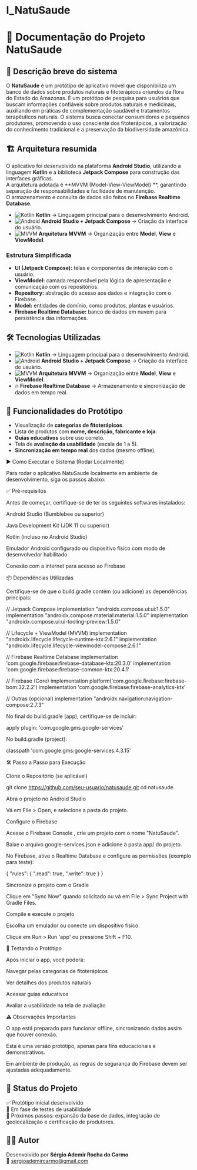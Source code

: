 # I_NatuSaude
# 📘 Documentação do Projeto NatuSaude

## 📌 Descrição breve do sistema
O **NatuSaude** é um protótipo de aplicativo móvel que disponibiliza um banco de dados sobre produtos naturais e fitoterápicos oriundos da flora do Estado do Amazonas. É um protótipo de pesquisa para usuários que buscam informações confiáveis sobre produtos naturais e medicinais, auxiliando em práticas de complementação saudável e tratamentos terapêuticos naturais.
O sistema busca conectar consumidores e pequenos produtores, promovendo o uso consciente dos fitoterápicos, a valorização do conhecimento tradicional e a preservação da biodiversidade amazônica.  

## 🏗️ Arquitetura resumida
O aplicativo foi desenvolvido na plataforma **Android Studio**, utilizando a linguagem **Kotlin** e a biblioteca **Jetpack Compose** para construção das interfaces gráficas.  
A arquitetura adotada é **MVVM (Model-View-ViewModel) **, garantindo separação de responsabilidades e facilidade de manutenção.  
O armazenamento e consulta de dados são feitos no **Firebase Realtime Database**.

- ![Kotlin](https://img.shields.io/badge/Kotlin-7F52FF?logo=kotlin&logoColor=white) **Kotlin** → Linguagem principal para o desenvolvimento Android.  
- ![Android](https://img.shields.io/badge/Android-3DDC84?logo=android&logoColor=white) **Android Studio + Jetpack Compose** → Criação da interface do usuário.  
- ![MVVM](https://img.shields.io/badge/MVVM-Architecture-blueviolet?style=flat-square) **Arquitetura MVVM** → Organização entre **Model**, **View** e **ViewModel**.  

### Estrutura Simplificada
- **UI (Jetpack Compose):** telas e componentes de interação com o usuário.  
- **ViewModel:** camada responsável pela lógica de apresentação e comunicação com os repositórios.  
- **Repository:** abstração do acesso aos dados e integração com o Firebase.  
- **Model:** entidades de domínio, como produtos, plantas e usuários.  
- **Firebase Realtime Database:** banco de dados em nuvem para persistência das informações.  

## 🛠️ Tecnologias Utilizadas  

- ![Kotlin](https://img.shields.io/badge/Kotlin-7F52FF?logo=kotlin&logoColor=white) **Kotlin** → Linguagem principal para o desenvolvimento Android.  
- ![Android](https://img.shields.io/badge/Android-3DDC84?logo=android&logoColor=white) **Android Studio + Jetpack Compose** → Criação da interface do usuário.  
- ![MVVM](https://img.shields.io/badge/MVVM-Architecture-blueviolet?style=flat-square) **Arquitetura MVVM** → Organização entre **Model**, **View** e **ViewModel**.  
- 🔥 **Firebase Realtime Database** → Armazenamento e sincronização de dados em tempo real.  

## 📱 Funcionalidades do Protótipo  
- Visualização de **categorias de fitoterápicos**.  
- Lista de produtos com **nome, descrição, fabricante e loja**.  
- **Guias educativos** sobre uso correto.  
- Tela de **avaliação da usabilidade** (escala de 1 a 5).  
- **Sincronização em tempo real** dos dados (mesmo offline).

▶️ Como Executar o Sistema (Rodar Localmente)

Para rodar o aplicativo NatuSaude localmente em ambiente de desenvolvimento, siga os passos abaixo:

✅ Pré-requisitos

Antes de começar, certifique-se de ter os seguintes softwares instalados:

Android Studio (Bumblebee ou superior)

Java Development Kit (JDK 11 ou superior)

Kotlin (incluso no Android Studio)

Emulador Android configurado ou dispositivo físico com modo de desenvolvedor habilitado

Conexão com a internet para acesso ao Firebase

📦 Dependências Utilizadas

Certifique-se de que o build.gradle contém (ou adicione) as dependências principais:

// Jetpack Compose
implementation "androidx.compose.ui:ui:1.5.0"
implementation "androidx.compose.material:material:1.5.0"
implementation "androidx.compose.ui:ui-tooling-preview:1.5.0"

// Lifecycle + ViewModel (MVVM)
implementation "androidx.lifecycle:lifecycle-runtime-ktx:2.6.1"
implementation "androidx.lifecycle:lifecycle-viewmodel-compose:2.6.1"

// Firebase Realtime Database
implementation 'com.google.firebase:firebase-database-ktx:20.3.0'
implementation 'com.google.firebase:firebase-common-ktx:20.4.1'

// Firebase (Core)
implementation platform('com.google.firebase:firebase-bom:32.2.2')
implementation 'com.google.firebase:firebase-analytics-ktx'

// Outras (opcional)
implementation "androidx.navigation:navigation-compose:2.7.3"


No final do build.gradle (app), certifique-se de incluir:

apply plugin: 'com.google.gms.google-services'


No build.gradle (project):

classpath 'com.google.gms:google-services:4.3.15'

🛠️ Passo a Passo para Execução

Clone o Repositório (se aplicável)

git clone https://github.com/seu-usuario/natusaude.git
cd natusaude


Abra o projeto no Android Studio

Vá em File > Open, e selecione a pasta do projeto.

Configure o Firebase

Acesse o Firebase Console
, crie um projeto com o nome "NatuSaude".

Baixe o arquivo google-services.json e adicione à pasta app/ do projeto.

No Firebase, ative o Realtime Database e configure as permissões (exemplo para teste):

{
  "rules": {
    ".read": true,
    ".write": true
  }
}


Sincronize o projeto com o Gradle

Clique em "Sync Now" quando solicitado ou vá em File > Sync Project with Gradle Files.

Compile e execute o projeto

Escolha um emulador ou conecte um dispositivo físico.

Clique em Run > Run 'app' ou pressione Shift + F10.

🧪 Testando o Protótipo

Após iniciar o app, você poderá:

Navegar pelas categorias de fitoterápicos

Ver detalhes dos produtos naturais

Acessar guias educativos

Avaliar a usabilidade na tela de avaliação

⚠️ Observações Importantes

O app está preparado para funcionar offline, sincronizando dados assim que houver conexão.

Esta é uma versão protótipo, apenas para fins educacionais e demonstrativos.

Em ambiente de produção, as regras de segurança do Firebase devem ser ajustadas adequadamente.


## 🚀 Status do Projeto  
✅ Protótipo inicial desenvolvido  
🔄 Em fase de testes de usabilidade  
📌 Próximos passos: expansão da base de dados, integração de geolocalização e certificação de produtores.  

## 👨‍💻 Autor  
Desenvolvido por **Sérgio Ademir Rocha do Carmo**  
📧 sergioademircarmo@gmail.com  
